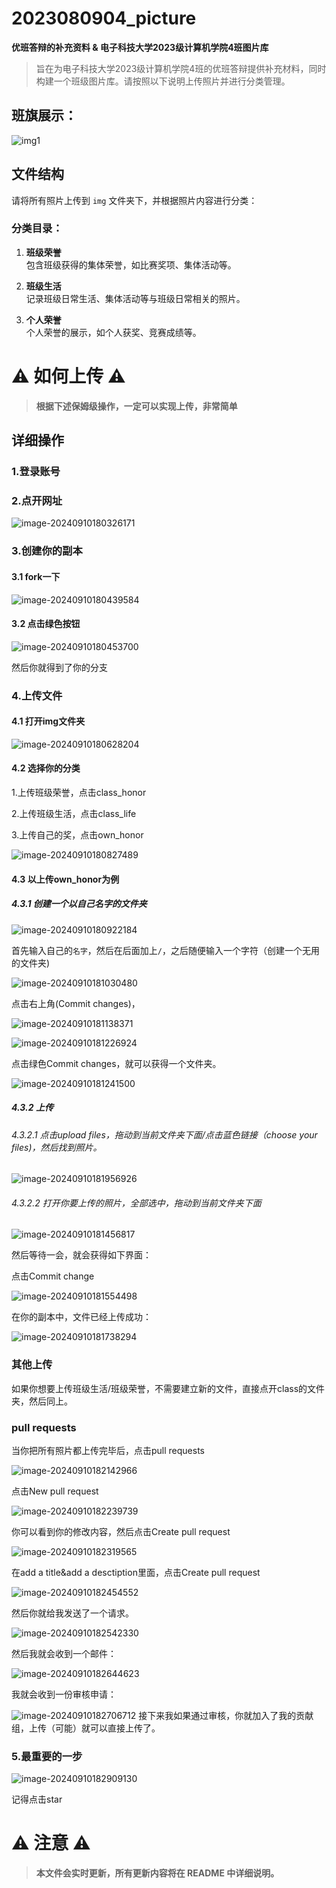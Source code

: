 # 2023080904_picture

**优班答辩的补充资料 & 电子科技大学2023级计算机学院4班图片库**

> 旨在为电子科技大学2023级计算机学院4班的优班答辩提供补充材料，同时构建一个班级图片库。请按照以下说明上传照片并进行分类管理。

## 班旗展示：
![img1](https://github.com/lvlebin2876587146/picx-images-hosting/raw/master/20240922/计算机4班班旗.m1cx9qur.webp)

## 文件结构

请将所有照片上传到 `img` 文件夹下，并根据照片内容进行分类：

### 分类目录：

1. **班级荣誉**  
   包含班级获得的集体荣誉，如比赛奖项、集体活动等。
   
2. **班级生活**  
   记录班级日常生活、集体活动等与班级日常相关的照片。
   
3. **个人荣誉**  
   个人荣誉的展示，如个人获奖、竞赛成绩等。

# ⚠️ **如何上传** ⚠️

> **根据下述保姆级操作，一定可以实现上传，非常简单**

## 详细操作

###  1.登录账号

### 2.点开网址

![image-20240910180326171](https://github.com/lvlebin2876587146/picx-images-hosting/raw/master/20240910/image-20240910180326171.6wqoghir9t.webp)

### 3.创建你的副本

#### 3.1 fork一下

![image-20240910180439584](https://github.com/lvlebin2876587146/picx-images-hosting/raw/master/20240910/image-20240910180439584.99taxowkgl.webp)

#### 3.2 点击绿色按钮

![image-20240910180453700](https://github.com/lvlebin2876587146/picx-images-hosting/raw/master/20240910/image-20240910180453700.8l01do91g7.webp)

然后你就得到了你的分支

### 4.上传文件

#### 4.1 打开img文件夹

![image-20240910180628204](https://github.com/lvlebin2876587146/picx-images-hosting/raw/master/20240910/image-20240910180628204.7ljy0i6aag.webp)

#### 4.2 选择你的分类

1.上传班级荣誉，点击class_honor

2.上传班级生活，点击class_life

3.上传自己的奖，点击own_honor

![image-20240910180827489](https://github.com/lvlebin2876587146/picx-images-hosting/raw/master/20240910/image-20240910180827489.969ozz3hr0.webp)

#### 4.3 以上传own_honor为例

#####  4.3.1 创建一个以自己名字的文件夹

![image-20240910180922184](https://github.com/lvlebin2876587146/picx-images-hosting/raw/master/20240910/image-20240910180922184.86tlmt0ql9.webp) 

首先输入自己的`名字`，然后在后面加上`/`，之后随便输入一个字符（创建一个无用的文件夹)

![image-20240910181030480](https://github.com/lvlebin2876587146/picx-images-hosting/raw/master/20240910/image-20240910181030480.6pngl1wlun.webp)

 点击右上角(Commit changes)，

![image-20240910181138371](https://github.com/lvlebin2876587146/picx-images-hosting/raw/master/20240910/image-20240910181138371.41y0ap3kio.webp)

![image-20240910181226924](https://github.com/lvlebin2876587146/picx-images-hosting/raw/master/20240910/image-20240910181241500.5xal3bg04j.webp)

点击绿色Commit changes，就可以获得一个文件夹。

![image-20240910181241500]()

##### 4.3.2 上传

###### 4.3.2.1 点击upload files，拖动到当前文件夹下面/点击蓝色链接（choose your files)，然后找到照片。

![image-20240910181956926](https://github.com/lvlebin2876587146/picx-images-hosting/raw/master/20240910/image-20240910181956926.lvoiltxfi.webp)

###### 4.3.2.2 打开你要上传的照片，全部选中，拖动到当前文件夹下面

![image-20240910181456817](https://github.com/lvlebin2876587146/picx-images-hosting/raw/master/20240910/image-20240910181456817.7i0c2sd7l2.webp)

然后等待一会，就会获得如下界面：

点击Commit change

![image-20240910181554498](https://github.com/lvlebin2876587146/picx-images-hosting/raw/master/20240910/image-20240910181554498.6m3unc3j54.webp)

在你的副本中，文件已经上传成功：

![image-20240910181738294](https://github.com/lvlebin2876587146/picx-images-hosting/raw/master/20240910/image-20240910181738294.6m3unc3j58.webp)

### 其他上传

如果你想要上传班级生活/班级荣誉，不需要建立新的文件，直接点开class的文件夹，然后同上。

### pull requests

当你把所有照片都上传完毕后，点击pull requests

![image-20240910182142966](https://github.com/lvlebin2876587146/picx-images-hosting/raw/master/20240910/image-20240910182142966.5tqz5lmxds.webp)

点击New pull request

![image-20240910182239739](https://github.com/lvlebin2876587146/picx-images-hosting/raw/master/20240910/image-20240910182239739.7p8rqlmkh.webp)

你可以看到你的修改内容，然后点击Create pull request

![image-20240910182319565](https://github.com/lvlebin2876587146/picx-images-hosting/raw/master/20240910/image-20240910182319565.1e8k0caj5v.webp)

在add a title&add a desctiption里面，点击Create pull request

![image-20240910182454552](https://github.com/lvlebin2876587146/picx-images-hosting/raw/master/20240910/image-20240910182454552.8l01do91fp.webp)

然后你就给我发送了一个请求。

![image-20240910182542330](https://github.com/lvlebin2876587146/picx-images-hosting/raw/master/20240910/image-20240910182542330.3uusf9hf2f.webp)

然后我就会收到一个邮件：

![image-20240910182644623](https://github.com/lvlebin2876587146/picx-images-hosting/raw/master/20240910/image-20240910182644623.1ovdthprbd.webp)

我就会收到一份审核申请：

![image-20240910182706712](https://github.com/lvlebin2876587146/picx-images-hosting/raw/master/20240910/image-20240910182706712.5mnra60ryj.webp)
接下来我如果通过审核，你就加入了我的贡献组，上传（可能）就可以直接上传了。

### 5.最重要的一步

![image-20240910182909130](https://github.com/lvlebin2876587146/picx-images-hosting/raw/master/20240910/image-20240910182909130.54xplkzedq.webp)

记得点击star

# ⚠️ **注意** ⚠️

> **本文件会实时更新，所有更新内容将在 README 中详细说明。**
